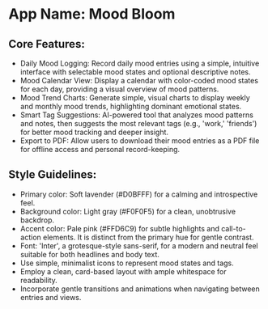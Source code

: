 # **App Name**: Mood Bloom

## Core Features:

- Daily Mood Logging: Record daily mood entries using a simple, intuitive interface with selectable mood states and optional descriptive notes.
- Mood Calendar View: Display a calendar with color-coded mood states for each day, providing a visual overview of mood patterns.
- Mood Trend Charts: Generate simple, visual charts to display weekly and monthly mood trends, highlighting dominant emotional states.
- Smart Tag Suggestions: AI-powered tool that analyzes mood patterns and notes, then suggests the most relevant tags (e.g., 'work,' 'friends') for better mood tracking and deeper insight.
- Export to PDF: Allow users to download their mood entries as a PDF file for offline access and personal record-keeping.

## Style Guidelines:

- Primary color: Soft lavender (#D0BFFF) for a calming and introspective feel.
- Background color: Light gray (#F0F0F5) for a clean, unobtrusive backdrop.
- Accent color: Pale pink (#FFD6C9) for subtle highlights and call-to-action elements. It is distinct from the primary hue for gentle contrast.
- Font: 'Inter', a grotesque-style sans-serif, for a modern and neutral feel suitable for both headlines and body text.
- Use simple, minimalist icons to represent mood states and tags.
- Employ a clean, card-based layout with ample whitespace for readability.
- Incorporate gentle transitions and animations when navigating between entries and views.